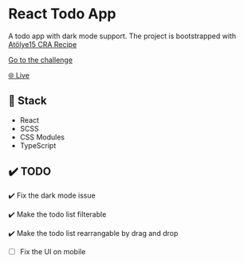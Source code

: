 # React Todo App

A todo app with dark mode support. The project is bootstrapped with [Atölye15 CRA Recipe](https://github.com/atolye15/cra-recipe)

[Go to the challenge](https://www.frontendmentor.io/challenges/todo-app-Su1_KokOW)

[🌐 Live](https://react-todo-app-ashy.vercel.app/)

## 🧰 Stack

- React
- SCSS
- CSS Modules
- TypeScript

## ✔️ TODO
✔️ Fix the dark mode issue

✔️ Make the todo list filterable

✔️ Make the todo list rearrangable by drag and drop
- [ ] Fix the UI on mobile

